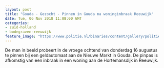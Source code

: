 ```yaml
---
layout: post
title: "Gouda - Gezocht - Pinnen in Gouda na woninginbraak Reeuwijk"
date: Tue, 06 Nov 2018 11:08:00 GMT
categories: 
- zuid-holland 
- bodegraven-reeuwijk 
feature_image: "https://www.politie.nl/binaries/content/gallery/politie/gezocht/verdachten/2018/november/06-dh/06-11/nieuwe-markt-16-08-snapshot-2.jpg"
---
```


De  man in beeld probeert in de vroege ochtend van donderdag 16 augustus te pinnen bij een geldautomaat aan de Nieuwe Markt in Gouda. De pinpas is afkomstig van een inbraak in een woning aan de Hortemansdijk in Reeuwijk.

